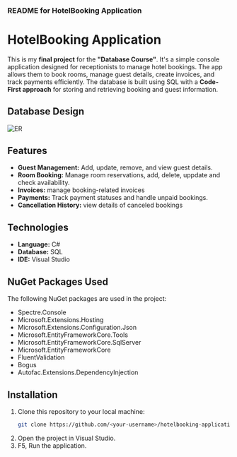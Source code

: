 ### README for HotelBooking Application

# HotelBooking Application
This is my **final project** for the **"Database Course"**. It's a simple console application designed for receptionists to manage hotel bookings. The app allows them to book rooms, manage guest details, create invoices, and track payments efficiently. The database is built using SQL with a **Code-First approach** for storing and retrieving booking and guest information.

## Database Design
![ER](https://github.com/user-attachments/assets/29b055dc-c105-43b8-b6ab-c5d39839e049)

## Features

- **Guest Management:** Add, update, remove, and view guest details.
- **Room Booking:** Manage room reservations, add, delete, uppdate and check availability.
- **Invoices:** manage booking-related invoices
- **Payments:** Track payment statuses and handle unpaid bookings.
- **Cancellation History:** view details of canceled bookings

## Technologies
- **Language:** C#
- **Database:** SQL 
- **IDE:** Visual Studio

## NuGet Packages Used
The following NuGet packages are used in the project:
- Spectre.Console
- Microsoft.Extensions.Hosting
- Microsoft.Extensions.Configuration.Json
- Microsoft.EntityFrameworkCore.Tools
- Microsoft.EntityFrameworkCore.SqlServer
- Microsoft.EntityFrameworkCore
- FluentValidation
- Bogus
- Autofac.Extensions.DependencyInjection

## Installation
1. Clone this repository to your local machine:
   ```bash
   git clone https://github.com/<your-username>/hotelbooking-application.git
   ```
2. Open the project in Visual Studio.
3. F5, Run the application.


